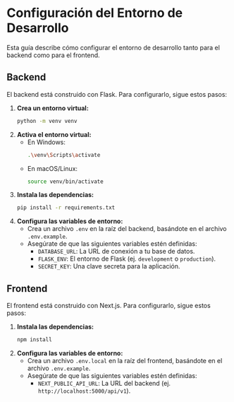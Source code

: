 # Configuración del Entorno de Desarrollo

Esta guía describe cómo configurar el entorno de desarrollo tanto para el backend como para el frontend.

## Backend

El backend está construido con Flask. Para configurarlo, sigue estos pasos:

1.  **Crea un entorno virtual:**
    ```bash
    python -m venv venv
    ```
2.  **Activa el entorno virtual:**
    - En Windows:
      ```bash
      .\venv\Scripts\activate
      ```
    - En macOS/Linux:
      ```bash
      source venv/bin/activate
      ```
3.  **Instala las dependencias:**
    ```bash
    pip install -r requirements.txt
    ```
4.  **Configura las variables de entorno:**
    - Crea un archivo `.env` en la raíz del backend, basándote en el archivo `.env.example`.
    - Asegúrate de que las siguientes variables estén definidas:
      - `DATABASE_URL`: La URL de conexión a tu base de datos.
      - `FLASK_ENV`: El entorno de Flask (ej. `development` o `production`).
      - `SECRET_KEY`: Una clave secreta para la aplicación.

## Frontend

El frontend está construido con Next.js. Para configurarlo, sigue estos pasos:

1.  **Instala las dependencias:**
    ```bash
    npm install
    ```
2.  **Configura las variables de entorno:**
    - Crea un archivo `.env.local` en la raíz del frontend, basándote en el archivo `.env.example`.
    - Asegúrate de que las siguientes variables estén definidas:
      - `NEXT_PUBLIC_API_URL`: La URL del backend (ej. `http://localhost:5000/api/v1`).
